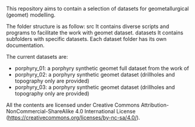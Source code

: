 This repository aims to contain a selection of datasets for geometallurgical (geomet) modelling.

The folder structure is as follow:
src
    It contains diverse scripts and programs to facilitate the work with geomet dataset.
datasets
    It contains subfolders with specific datasets. Each dataset folder has its own documentation.

The current datasets are:
  + porphyry_01: a porphyry synthetic geomet full dataset from the work of
  + porphyry_02: a porphyry synthetic geomet dataset (drillholes and topography only are provided)
  + porphyry_03: a porphyry synthetic geomet dataset (drillholes and topography only are provided)

All the contents are licensed under Creative Commons Attribution-NonCommercial-ShareAlike 4.0 International License (https://creativecommons.org/licenses/by-nc-sa/4.0/).
